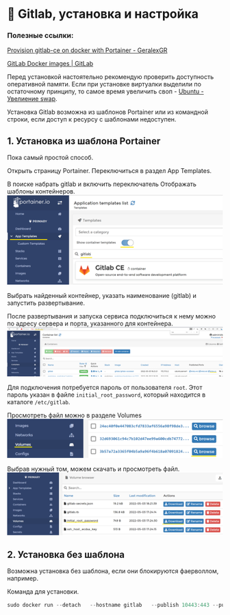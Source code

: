 # 🦊 Gitlab, установка и настройка

### Полезные ссылки:

[Provision gitlab-ce on docker with Portainer - GeralexGR](https://blog.geralexgr.com/cloud/provision-gitlab-ce-on-docker-with-portainer)

[GitLab Docker images | GitLab](https://docs.gitlab.com/ee/install/docker.html)

Перед установкой настоятельно рекомендую проверить доступность оперативной памяти. Если при установке виртуалки выделили по остаточному принципу, то самое время увеличить своп - [Ubuntu - Увелиение swap](ubuntu-увелиение-swap.md).

Установка Gitlab возможна из шаблонов Portainer или из командной строки, если доступ к ресурсу с шаблонами недоступен.

## 1. Установка из шаблона Portainer

Пока самый простой способ.

Открыть страницу Portainer. Переключиться в раздел App Templates.

В поиске набрать gitlab и включить переключатель Отображать шаблоны контейнеров.
![Alt text](images/Gitlab-install-Template.png)

Выбрать найденный контейнер, указать наименование (gitlab) и запустить развертывание.

После развертывания и запуска сервиса подключиться к нему можно по адресу сервера и порта, указанного для контейнера.
![Alt text](images/Gitlab-installed-container-list.png)

Для подключения потребуется пароль от пользователя `root`. Этот пароль указан в файле `initial_root_password`, который находится в каталоге `/etc/gitlab`.

Просмотреть файл можно в разделе Volumes
![Alt text](images/Gitlab-volumes.png)

Выбрав нужный том, можем скачать и просмотреть файл.
![Alt text](images/Gitlab-initial-root-password.png)


## 2. Установка без шаблона

Возможна установка без шаблона, если они блокируются фаерволлом, например.

Команда для установки.

```powershell
sudo docker run --detach   --hostname gitlab   --publish 10443:443 --publish 1080:80 --publish 1022:22   --name gitlab   --restart always   --volume $GITLAB_HOME/config:/etc/gitlab   --volume $GITLAB_HOME/logs:/var/log/gitlab   --volume $GITLAB_HOME/data:/var/opt/gitlab   --shm-size 256m   gitlab/gitlab-ce:latest
 ```

